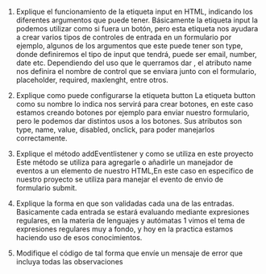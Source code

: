 1. Explique el funcionamiento de la etiqueta input en HTML, indicando los
diferentes argumentos que puede tener.
Básicamente la etiqueta input la podemos utilizar como si fuera un botón, pero esta etiqueta
nos ayudara a crear varios tipos de controles de entrada en un formulario por ejemplo,
algunos de los argumentos que este puede tener son type, donde definiremos el tipo de input
que tendrá, puede ser email, number, date etc. Dependiendo del uso que le querramos dar ,
el atributo name nos definira el nombre de control que se enviara junto con el formulario,
placeholder, required, maxlenght, entre otros.

3. Explique como puede configurarse la etiqueta button
La etiqueta button como su nombre lo indica nos servirá para crear botones, en este caso
estamos creando botones por ejemplo para enviar nuestro formulario, pero le podemos dar
distintos usos a los botones. Sus atributos son type, name, value, disabled, onclick, para poder
manejarlos correctamente.

5. Explique el método addEventlistener y como se utiliza en este proyecto
Este método se utiliza para agregarle o añadirle un manejador de eventos a un elemento de
nuestro HTML,En este caso en especifico de nuestro proyecto se utiliza para manejar el
evento de envio de formulario submit.

7. Explique la forma en que son validadas cada una de las entradas.
Basicamente cada entrada se estará evaluando mediante expresiones regulares, en la materia
de lenguajes y autómatas 1 vimos el tema de expresiones regulares muy a fondo, y hoy en la
practica estamos haciendo uso de esos conocimientos.
8. Modifique el código de tal forma que envíe un mensaje de error que incluya
todas las observaciones
